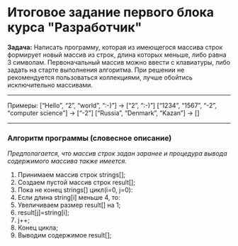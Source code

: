 # Итоговое задание первого блока курса "Разработчик" 

**Задача:** Написать программу, которая из имеющегося массива строк формирует новый массив из строк, длина которых меньше, либо равна 3 символам. Первоначальный массив можно ввести с клавиатуры, либо задать на старте выполнения алгоритма. При решении не рекомендуется пользоваться коллекциями, лучше обойтись исключительно массивами.

---

Примеры:
[“Hello”, “2”, “world”, “:-)”] → [“2”, “:-)”]
[“1234”, “1567”, “-2”, “computer science”] → [“-2”]
[“Russia”, “Denmark”, “Kazan”] → []

---

### Алгоритм программы (словесное описание)
*Предполагается, что массив строк задан заранее и процедура вывода содержимого массива также имеется.* 

1. Принимаем массив строк strings[];
2. Создаем пустой массив строк result[];
3. Пока не конец strings[] цикл(i=0, j=0):
4. Если длина string[i] меньше 4, то: 
5. Увеличиваем размер result[] на 1;
6. result[j]=string[i];
7. j++;
8. Конец цикла;
9. Выводим содержимое result[];

